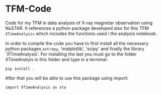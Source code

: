# TFM-Code
Code for my TFM in data analysis of X-ray magnetar observation using NuSTAR. It references a python package developed also for this TFM `XTimeAnalysis` which includes the functions used i the analysis notebook. 

In order to compile the code you have to first install all the necessary python packages `astropy`, 'matplotlib', 'scipy' and finally the library `XTimeAnalysis'. For installing the last you must go to the folder XTimeAnalyis in this folder and type in a terminal:

```
pip install .
```

After that you will be able to use this package using import:

```
import XTimeAnalysis as xta
```
